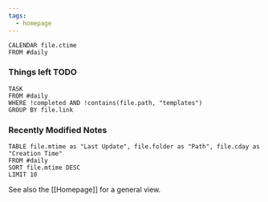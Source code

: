 ```yaml
---
tags:
  - homepage
---
```


```dataview
CALENDAR file.ctime
FROM #daily 
```

### Things left TODO

```dataview
TASK
FROM #daily 
WHERE !completed AND !contains(file.path, "templates")
GROUP BY file.link
```

### Recently Modified Notes
```dataview
TABLE file.mtime as "Last Update", file.folder as "Path", file.cday as "Creation Time"
FROM #daily
SORT file.mtime DESC
LIMIT 10
```

See also the [[Homepage]] for a general view.
